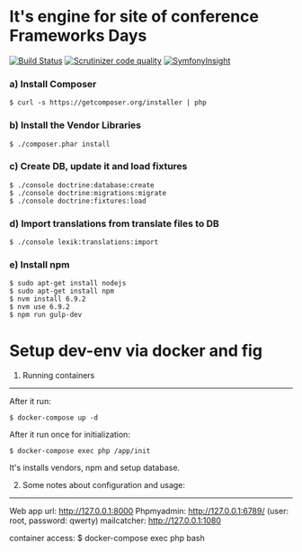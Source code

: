 It's engine for site of conference Frameworks Days
========================================
[![Build Status](https://img.shields.io/travis/stfalcon/fwdays.svg)](https://travis-ci.org/stfalcon/fwdays)
[![Scrutinizer code quality](https://img.shields.io/scrutinizer/g/stfalcon/fwdays.svg)](https://scrutinizer-ci.com/g/stfalcon/fwdays/?branch=master)
[![SymfonyInsight](https://insight.symfony.com/projects/dfc2b470-7519-47e0-83d4-83b6c063bbb2/mini.svg)](https://insight.symfony.com/projects/dfc2b470-7519-47e0-83d4-83b6c063bbb2)

### a) Install Composer 

	$ curl -s https://getcomposer.org/installer | php

### b) Install the Vendor Libraries

    $ ./composer.phar install

### c) Create DB, update it and load fixtures

    $ ./console doctrine:database:create
    $ ./console doctrine:migrations:migrate
    $ ./console doctrine:fixtures:load

### d) Import translations from translate files to DB

    $ ./console lexik:translations:import

### e) Install npm

    $ sudo apt-get install nodejs
    $ sudo apt-get install npm
    $ nvm install 6.9.2
    $ nvm use 6.9.2
    $ npm run gulp-dev

Setup dev-env via docker and fig
========================================

1) Running containers
--------------------------------

After it run:

    $ docker-compose up -d
        
After it run once for initialization:
        
    $ docker-compose exec php /app/init 

It's installs vendors, npm and setup database.

2) Some notes about configuration and usage:
--------------------------------

Web app url: http://127.0.0.1:8000
Phpmyadmin: http://127.0.0.1:6789/ (user: root, password: qwerty)
mailcatcher: http://127.0.0.1:1080

container access: $ docker-compose exec php bash 
